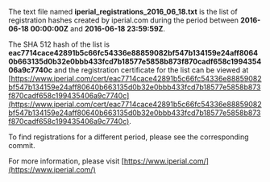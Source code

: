 The text file named **iperial_registrations_2016_06_18.txt** is the list of registration hashes created by iperial.com during the period between **2016-06-18 00:00:00Z** and **2016-06-18 23:59:59Z**.

The SHA 512 hash of the list is **eac7714cace42891b5c66fc54336e88859082bf547b134159e24aff80640b663135d0b32e0bbb433fcd7b18577e5858b873f870cadf658c199435406a9c7740c** and the registration certificate for the list can be viewed at [https://www.iperial.com/cert/eac7714cace42891b5c66fc54336e88859082bf547b134159e24aff80640b663135d0b32e0bbb433fcd7b18577e5858b873f870cadf658c199435406a9c7740c](https://www.iperial.com/cert/eac7714cace42891b5c66fc54336e88859082bf547b134159e24aff80640b663135d0b32e0bbb433fcd7b18577e5858b873f870cadf658c199435406a9c7740c).

To find registrations for a different period, please see the corresponding commit.

For more information, please visit [https://www.iperial.com/](https://www.iperial.com/)
